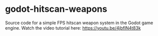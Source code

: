 # godot-hitscan-weapons

Source code for a simple FPS hitscan weapon system in the Godot game engine. Watch the video tutorial here: https://youtu.be/4jbfIN4t83k
